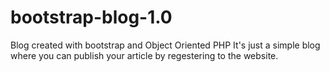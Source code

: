 # bootstrap-blog-1.0
Blog created with bootstrap and Object Oriented PHP
It's just a simple blog where you can publish your article by regestering to the website.
